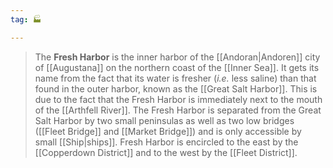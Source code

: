 ```yaml
---
tag: 🏭

---
```

> The **Fresh Harbor** is the inner harbor of the [[Andoran|Andoren]] city of [[Augustana]] on the northern coast of the [[Inner Sea]]. It gets its name from the fact that its water is fresher (*i.e.* less saline) than that found in the outer harbor, known as the [[Great Salt Harbor]]. This is due to the fact that the Fresh Harbor is immediately next to the mouth of the [[Arthfell River]]. The Fresh Harbor is separated from the Great Salt Harbor by two small peninsulas as well as two low bridges ([[Fleet Bridge]] and [[Market Bridge]]) and is only accessible by small [[Ship|ships]]. Fresh Harbor is encircled to the east by the [[Copperdown District]] and to the west by the [[Fleet District]].







